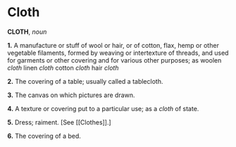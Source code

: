 # Cloth

**CLOTH**, _noun_

**1.** A manufacture or stuff of wool or hair, or of cotton, flax, hemp or other vegetable filaments, formed by weaving or intertexture of threads, and used for garments or other covering and for various other purposes; as woolen _cloth_ linen _cloth_ cotton _cloth_ hair _cloth_

**2.** The covering of a table; usually called a tablecloth.

**3.** The canvas on which pictures are drawn.

**4.** A texture or covering put to a particular use; as a _cloth_ of state.

**5.** Dress; raiment. \[See [[Clothes]].\]

**6.** The covering of a bed.